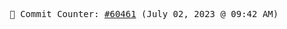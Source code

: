 <p align="center">
    <samp>
        📮 Commit Counter: <a href="https://github.com/Javascript-void0/Javascript-void0/commits/main">#60461</a> (July 02, 2023 @ 09:42 AM)
    </samp>
</p>